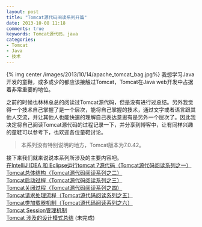 ```yaml
---
layout: post
title: "Tomcat源代码阅读系列开篇"
date: 2013-10-08 11:18
comments: true
keywords: Tomcat源代码，java
categories: 
- Tomcat
- Java
- 技术
---
```


{% img center /images/2013/10/14/apache_tomcat_bag.jpg%}
我想学习Java开发的童鞋，或多或少的都应该接触过Tomcat，Tomcat在Java web开发中占据着非常重要的地位。

之前的时候也林林总总的阅读过Tomcat源代码，但是没有进行过总结。另外我觉得一个技术自己掌握了是一个层次，能将自己掌握的技术，通过文字或者语言跟其他人交流，并让其他人也能快速的理解自己表达意思有是另外一个层次了。因此我决定将自己阅读Tomcat源代码的过程记录一下，并分享到博客中，让有同样兴趣的童鞋可以参考下，也欢迎各位童鞋讨论。

> 本系列没有特别说明的地方，Tomcat版本为7.0.42。

接下来我们就来说说本系列所涉及的主要内容吧。  
[在IntelliJ IDEA 和 Eclipse运行tomcat 7源代码（Tomcat源代码阅读系列之一）](/blog/2013/10/14/run-tomcat-in-idea-or-eclipse/)    
[Tomcat总体结构（Tomcat源代码阅读系列之二）](/blog/2013/10/16/tomcat-architecture/)  
[Tomcat启动过程（Tomcat源代码阅读系列之三）](/blog/2013/10/17/tomcat-start-process/)  
[Tomcat关闭过程（Tomcat源代码阅读系列之四）](/blog/2013/10/21/tomcat-shutdown/)   
[Tomcat请求处理流程（Tomcat源代码阅读系列之五）](/blog/2013/10/24/tomcat-request-process/)   
[Tomcat类加载器机制（Tomcat源代码阅读系列之六）](/blog/2013/10/28/tomcat-class-loader/)   
[Tomcat Session管理机制](/blog/2013/11/05/tomcat-session-manage/)   
[Tomcat 涉及的设计模式总结](#) (未完成)   